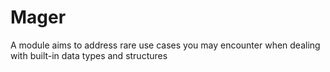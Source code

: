 # Mager
A module aims to address rare use cases you may encounter when dealing with built-in data types and structures
